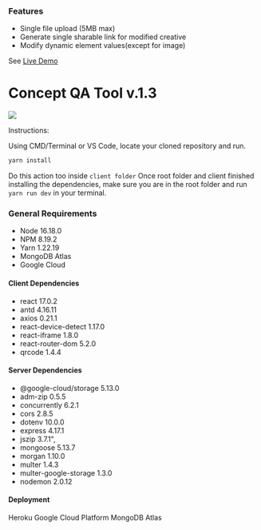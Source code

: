 ### Features
- Single file upload (5MB max)
- Generate single sharable link for modified creative
- Modify dynamic element values(except for image)

See [Live Demo](https://www.adlib-qa.tools/ "Live Demo")

# Concept QA Tool v.1.3
![](https://qatoolv2.herokuapp.com/static/media/logo.9c182765.svg)


Instructions:

Using CMD/Terminal or VS Code, locate your cloned repository and run. 
```bash
yarn install
```
Do this action too inside `client folder`
Once root folder and client finished installing the dependencies, make sure you are in the root folder and run `yarn run dev` in your terminal.

### General Requirements

- Node 16.18.0
- NPM 8.19.2
- Yarn 1.22.19
- MongoDB Atlas
- Google Cloud

#### Client Dependencies
- react 17.0.2
- antd 4.16.11
- axios 0.21.1
- react-device-detect 1.17.0
- react-iframe 1.8.0
- react-router-dom 5.2.0
- qrcode 1.4.4

#### Server Dependencies

- @google-cloud/storage 5.13.0
- adm-zip 0.5.5
- concurrently 6.2.1
- cors 2.8.5
- dotenv 10.0.0
- express 4.17.1
- jszip 3.7.1",
- mongoose 5.13.7
- morgan 1.10.0
- multer 1.4.3
- multer-google-storage 1.3.0
- nodemon 2.0.12

#### Deployment
Heroku
Google Cloud Platform
MongoDB Atlas
